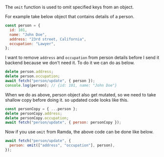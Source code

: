 The `omit` function is used to omit specified keys from an object.

For example take below object that contains details of a person.

```js
const person = {
  id: 101,
  name: "John Doe",
  address: "23rd street, California",
  occupation: "Lawyer",
};
```

I want to remove `address` and `occupation` from person details before I send it backend because we don't need it.
To do it we can do as below.

```js
delete person.address;
delete person.occupation;
await fetch("person/update", { person });
console.log(person); // {id: 101, name: "John Doe"}
```

When we do as above, person object also get mutated, so we need to take shallow copy before doing it. so updated
code looks like this.

```js
const personCopy = { ...person };
delete personCopy.address;
delete personCopy.occupation;
await fetch("person/update", { person: personCopy });
```

Now if you use `omit` from Ramda, the above code can be done like below.

```js
await fetch("person/update", {
  person: omit(["address", "occupation"], person),
});
```
